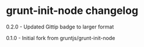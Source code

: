 # grunt-init-node changelog
0.2.0 - Updated Gittip badge to larger format

0.1.0 - Initial fork from gruntjs/grunt-init-node